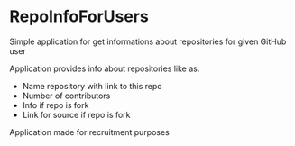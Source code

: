 # RepoInfoForUsers

Simple application for get informations about repositories for given GitHub user

Application provides info about repositories like as:

- Name repository with link to this repo
- Number of contributors
- Info if repo is fork
- Link for source if repo is fork

Application made for recruitment purposes
